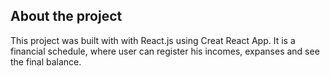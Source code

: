 ## About the project

This project was built with with React.js using Creat React App. It is a financial schedule, where user can register his incomes, expanses and see the final balance.
